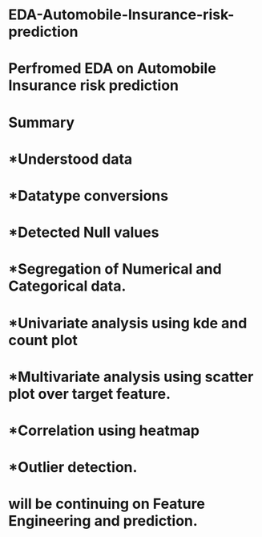 # EDA-Automobile-Insurance-risk-prediction
# Perfromed EDA on Automobile Insurance risk prediction
# Summary
# *Understood data
# *Datatype conversions
# *Detected Null values
# *Segregation of Numerical and Categorical data.
# *Univariate analysis using kde and count plot
# *Multivariate analysis using scatter plot over target feature.
# *Correlation using heatmap
# *Outlier detection.

# will be continuing on Feature Engineering and prediction.
